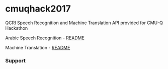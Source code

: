 # cmuqhack2017

QCRI Speech Recognition and Machine Translation API provided for CMU-Q Hackathon

Arabic Speech Recognition - [README](asr/README.md)

Machine Translation - [README](mt/README.md)

### Support

